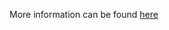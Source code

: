 
More information can be found [here](https://hanbo1990.com/2020/06/28/Set-Up-Python-Environment-with-NIX/)